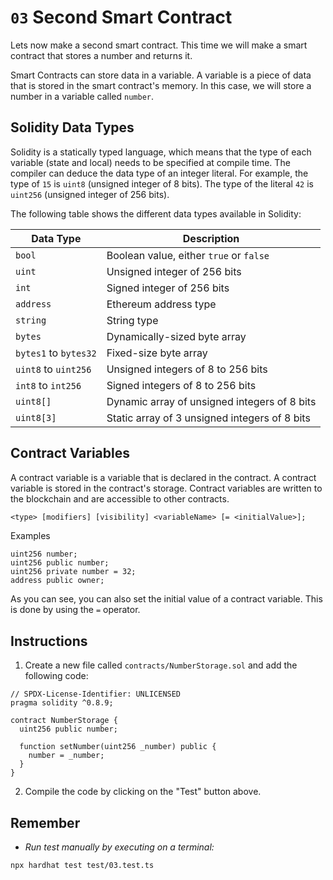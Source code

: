 # `03` Second Smart Contract

Lets now make a second smart contract. This time we will make a smart contract that stores a number and returns it.

Smart Contracts can store data in a variable. A variable is a piece of data that is stored in the smart contract's memory. In this case, we will store a number in a variable called `number`.

## Solidity Data Types

Solidity is a statically typed language, which means that the type of each variable (state and local) needs to be specified at compile time. The compiler can deduce the data type of an integer literal. For example, the type of `15` is `uint8` (unsigned integer of 8 bits). The type of the literal `42` is `uint256` (unsigned integer of 256 bits).

The following table shows the different data types available in Solidity:

| Data Type             | Description                                   |
| --------------------- | --------------------------------------------- |
| `bool`                | Boolean value, either `true` or `false`       |
| `uint`                | Unsigned integer of 256 bits                  |
| `int`                 | Signed integer of 256 bits                    |
| `address`             | Ethereum address type                         |
| `string`              | String type                                   |
| `bytes`               | Dynamically-sized byte array                  |
| `bytes1` to `bytes32` | Fixed-size byte array                         |
| `uint8` to `uint256`  | Unsigned integers of 8 to 256 bits            |
| `int8` to `int256`    | Signed integers of 8 to 256 bits              |
| `uint8[]`             | Dynamic array of unsigned integers of 8 bits  |
| `uint8[3]`            | Static array of 3 unsigned integers of 8 bits |

## Contract Variables

A contract variable is a variable that is declared in the contract. A contract variable is stored in the contract's storage. Contract variables are written to the blockchain and are accessible to other contracts.

```txt
<type> [modifiers] [visibility] <variableName> [= <initialValue>];
```

Examples

```solidity
uint256 number;
uint256 public number;
uint256 private number = 32;
address public owner;
```

As you can see, you can also set the initial value of a contract variable. This is done by using the `=` operator.

## Instructions

1. Create a new file called `contracts/NumberStorage.sol` and add the following code:

```solidity
// SPDX-License-Identifier: UNLICENSED
pragma solidity ^0.8.9;

contract NumberStorage {
  uint256 public number;

  function setNumber(uint256 _number) public {
    number = _number;
  }
}

```

2. Compile the code by clicking on the "Test" button above.

## Remember

- _Run test manually by executing on a terminal:_

```shell
npx hardhat test test/03.test.ts
```
